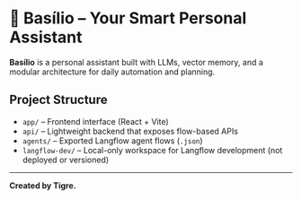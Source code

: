 # 🧠 Basílio – Your Smart Personal Assistant

**Basílio** is a personal assistant built with LLMs, vector memory, and a modular architecture for daily automation and planning.

## Project Structure

- `app/` – Frontend interface (React + Vite)
- `api/` – Lightweight backend that exposes flow-based APIs
- `agents/` – Exported Langflow agent flows (`.json`)
- `langflow-dev/` – Local-only workspace for Langflow development (not deployed or versioned)

---

**Created by Tigre.**
